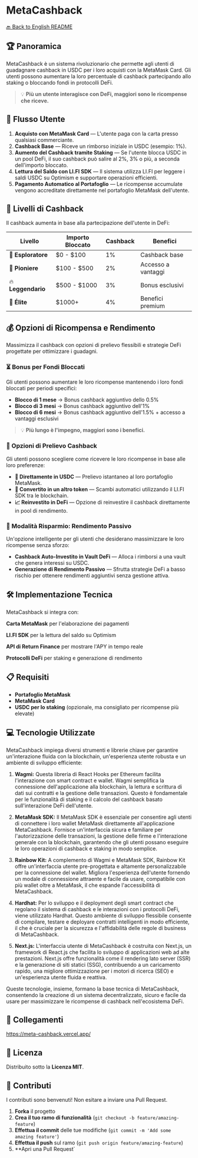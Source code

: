 # MetaCashback

[🔙 Back to English README](../README.md)

## 🏆 Panoramica
MetaCashback è un sistema rivoluzionario che permette agli utenti di guadagnare cashback in USDC per i loro acquisti con la MetaMask Card. Gli utenti possono aumentare la loro percentuale di cashback partecipando allo staking o bloccando fondi in protocolli DeFi.

> 💡 **Più un utente interagisce con DeFi, maggiori sono le ricompense che riceve.**

## 🚀 Flusso Utente

1. **Acquisto con MetaMask Card** — L'utente paga con la carta presso qualsiasi commerciante.
2. **Cashback Base** — Riceve un rimborso iniziale in USDC (esempio: 1%).
3. **Aumento del Cashback tramite Staking** — Se l'utente blocca USDC in un pool DeFi, il suo cashback può salire al 2%, 3% o più, a seconda dell'importo bloccato.
4. **Lettura del Saldo con LI.FI SDK** — Il sistema utilizza LI.FI per leggere i saldi USDC su Optimism e supportare operazioni efficienti.
5. **Pagamento Automatico al Portafoglio** — Le ricompense accumulate vengono accreditate direttamente nel portafoglio MetaMask dell'utente.

## 🎯 Livelli di Cashback

Il cashback aumenta in base alla partecipazione dell'utente in DeFi:

| Livello | Importo Bloccato | Cashback | Benefici |
|---------|-----------------|----------|----------|
| 🔰 **Esploratore** | $0 - $100 | 1% | Cashback base |
| 🚀 **Pioniere** | $100 - $500 | 2% | Accesso a vantaggi |
| 🔥 **Leggendario** | $500 - $1000 | 3% | Bonus esclusivi |
| 👑 **Élite** | $1000+ | 4% | Benefici premium |

## 💰 Opzioni di Ricompensa e Rendimento

Massimizza il cashback con opzioni di prelievo flessibili e strategie DeFi progettate per ottimizzare i guadagni.

### ⏳ Bonus per Fondi Bloccati

Gli utenti possono aumentare le loro ricompense mantenendo i loro fondi bloccati per periodi specifici:

- **Blocco di 1 mese** → Bonus cashback aggiuntivo dello 0.5%
- **Blocco di 3 mesi** → Bonus cashback aggiuntivo dell'1%
- **Blocco di 6 mesi** → Bonus cashback aggiuntivo dell'1.5% + accesso a vantaggi esclusivi

> 💡 **Più lungo è l'impegno, maggiori sono i benefici.**

### 🔄 Opzioni di Prelievo Cashback

Gli utenti possono scegliere come ricevere le loro ricompense in base alle loro preferenze:

- **💸 Direttamente in USDC** — Prelievo istantaneo al loro portafoglio MetaMask.
- **🔄 Convertito in un altro token** — Scambi automatici utilizzando il LI.FI SDK tra le blockchain.
- **📈 Reinvestito in DeFi** — Opzione di reinvestire il cashback direttamente in pool di rendimento.

### 🏦 Modalità Risparmio: Rendimento Passivo

Un'opzione intelligente per gli utenti che desiderano massimizzare le loro ricompense senza sforzo:

- **Cashback Auto-Investito in Vault DeFi** — Alloca i rimborsi a una vault che genera interessi su USDC.
- **Generazione di Rendimento Passivo** — Sfrutta strategie DeFi a basso rischio per ottenere rendimenti aggiuntivi senza gestione attiva.

## 🛠️ Implementazione Tecnica

MetaCashback si integra con:

**Carta MetaMask** per l'elaborazione dei pagamenti  

**LI.FI SDK** per la lettura del saldo su Optimism  

**API di Return Finance** per mostrare l'APY in tempo reale  

**Protocolli DeFi** per staking e generazione di rendimento


## 📋 Requisiti

- **Portafoglio MetaMask**
- **MetaMask Card**
- **USDC per lo staking** (opzionale, ma consigliato per ricompense più elevate)

## 💻 Tecnologie Utilizzate 
MetaCashback impiega diversi strumenti e librerie chiave per garantire un'interazione fluida con la blockchain, un'esperienza utente robusta e un ambiente di sviluppo efficiente:

1. **Wagmi:** Questa libreria di React Hooks per Ethereum facilita l'interazione con smart contract e wallet. Wagmi semplifica la connessione dell'applicazione alla blockchain, la lettura e scrittura di dati sui contratti e la gestione delle transazioni. Questo è fondamentale per le funzionalità di staking e il calcolo del cashback basato sull'interazione DeFi dell'utente.

2. **MetaMask SDK:** Il MetaMask SDK è essenziale per consentire agli utenti di connettere i loro wallet MetaMask direttamente all'applicazione MetaCashback. Fornisce un'interfaccia sicura e familiare per l'autorizzazione delle transazioni, la gestione delle firme e l'interazione generale con la blockchain, garantendo che gli utenti possano eseguire le loro operazioni di cashback e staking in modo semplice.

3. **Rainbow Kit:** A complemento di Wagmi e MetaMask SDK, Rainbow Kit offre un'interfaccia utente pre-progettata e altamente personalizzabile per la connessione del wallet. Migliora l'esperienza dell'utente fornendo un modale di connessione attraente e facile da usare, compatibile con più wallet oltre a MetaMask, il che espande l'accessibilità di MetaCashback.

4. **Hardhat:** Per lo sviluppo e il deployment degli smart contract che regolano il sistema di cashback e le interazioni con i protocolli DeFi, viene utilizzato Hardhat. Questo ambiente di sviluppo flessibile consente di compilare, testare e deployare contratti intelligenti in modo efficiente, il che è cruciale per la sicurezza e l'affidabilità delle regole di business di MetaCashback.

5. **Next.js:** L'interfaccia utente di MetaCashback è costruita con Next.js, un framework di React.js che facilita lo sviluppo di applicazioni web ad alte prestazioni. Next.js offre funzionalità come il rendering lato server (SSR) e la generazione di siti statici (SSG), contribuendo a un caricamento rapido, una migliore ottimizzazione per i motori di ricerca (SEO) e un'esperienza utente fluida e reattiva.

Queste tecnologie, insieme, formano la base tecnica di MetaCashback, consentendo la creazione di un sistema decentralizzato, sicuro e facile da usare per massimizzare le ricompense di cashback nell'ecosistema DeFi.

## 🔗 Collegamenti

https://meta-cashback.vercel.app/

## 📄 Licenza

Distribuito sotto la **Licenza MIT**.

## 👥 Contributi

I contributi sono benvenuti! Non esitare a inviare una Pull Request.

1. **Forka** il progetto
2. **Crea il tuo ramo di funzionalità** (`git checkout -b feature/amazing-feature`)
3. **Effettua il commit** delle tue modifiche (`git commit -m 'Add some amazing feature'`)
4. **Effettua il push** sul ramo (`git push origin feature/amazing-feature`)
5. **Apri una Pull Request`
